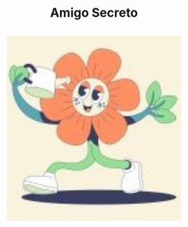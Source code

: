 <div align="center">
  <h1>Amigo Secreto</h1>
  <br />
  <img src="https://github.com/Themarys24/secret-friend-challenge/blob/main/Imagens/imagem.jpg?raw=true" alt="Imagem do Amigo Secreto" width="400px">
</div>

